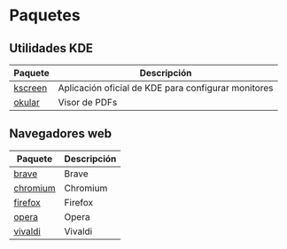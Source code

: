 # Paquetes

## Utilidades KDE

Paquete | Descripción
---|---
[kscreen](https://archlinux.org/packages/extra/x86_64/kscreen) | Aplicación oficial de KDE para configurar monitores
[okular](https://archlinux.org/packages/extra/x86_64/okular) | Visor de PDFs

## Navegadores web

Paquete | Descripción
---|---
[brave](https://aur.archlinux.org/packages/brave) | Brave
[chromium](https://archlinux.org/packages/extra/x86_64/chromium) | Chromium
[firefox](https://archlinux.org/packages/extra/x86_64/firefox) | Firefox
[opera](https://archlinux.org/packages/community/x86_64/opera) | Opera
[vivaldi](https://archlinux.org/packages/community/x86_64/vivaldi) | Vivaldi
